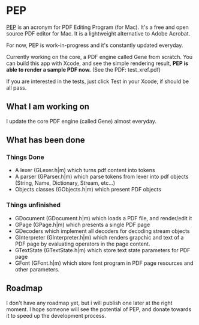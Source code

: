 # PEP

[PEP](https://macpep.org/) is an acronym for PDF Editing Program (for Mac). It's a free and open source PDF editor for Mac. It is a lightweight alternative to Adobe Acrobat.

For now, PEP is work-in-progress and it's constantly updated everyday.

Currently working on the core, a PDF engine called Gene from scratch. You can build this app with Xcode, and see the simple rendering result, **PEP is able to render a sample PDF now.** (See the PDF: test_xref.pdf)

If you are interested in the tests, just click Test in your Xcode, if should be all pass.

## What I am working on
I update the core PDF engine (called Gene) almost everyday.

## What has been done
### Things Done
* A lexer (GLexer.h|m) which turns pdf content into tokens
* A parser (GParser.h|m) which parse tokens from lexer into pdf objects (String, Name, Dictionary, Stream, etc...)
* Objects classes (GObjects.h|m) which present PDF objects

### Things unfinished
* GDocument (GDocument.h|m) which loads a PDF file, and render/edit it
* GPage (GPage.h|m) which presents a single PDF page
* GDecoders which implement all decoders for decoding stream objects
* GInterpreter (GInterpreter.h|m) which renders grapchic and text of a PDF page by evaluating operators in the page content.
* GTextState (GTextState.h|m) which store text state parameters for PDF page
* GFont (GFont.h|m) which store font program in PDF page resources and other parameters.

## Roadmap

I don't have any roadmap yet, but i will publish one later at the right moment. I hope someone will see the potential of PEP, and donate towards it to speed up the development process.
